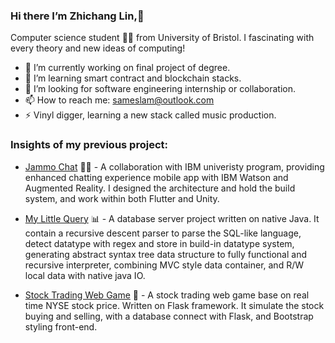### Hi there I’m Zhichang Lin,👋

Computer science student 🧑‍🎓 from University of Bristol. I fascinating with every theory and new ideas of computing!

- 🔭 I’m currently working on final project of degree.
- 🌱 I’m learning smart contract and blockchain stacks.
- 💬 I’m looking for software engineering internship or collaboration.
- 📫 How to reach me: sameslam@outlook.com
- ⚡ Vinyl digger, learning a new stack called music production.

### Insights of my previous project:
* [Jammo Chat](https://github.com/UoB-IBM-TextMessaging-Team/JammoChat) 🤖💬 -  A collaboration with IBM univeristy program, providing enhanced chatting experience mobile app with IBM Watson and Augmented Reality. I designed the architecture and hold the build system, and work within both Flutter and Unity.

* [My Little Query](https://github.com/Cheong43/MyLittleQuery) 📊 -  A database server project written on native Java. It contain a recursive descent parser to parse the SQL-like language, detect datatype with regex and store in build-in datatype system, generating abstract syntax tree data structure to fully functional and recursive interpreter, combining MVC style data container, and R/W local data with native java IO.

* [Stock Trading Web Game](https://github.com/Cheong43/Stock_trading_game) 🤑 -  A stock trading web game base on real time NYSE stock price. Written on Flask framework. It simulate the stock buying and selling, with a database connect with Flask, and Bootstrap styling front-end.
